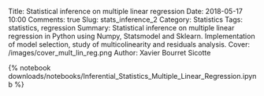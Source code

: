 Title: Statistical inference on multiple linear regression
Date: 2018-05-17 10:00
Comments: true
Slug: stats_inference_2
Category: Statistics
Tags: statistics, regression
Summary: Statistical inference on multiple linear regression in Python using Numpy, Statsmodel and Sklearn. Implementation of model selection, study of multicolinearity and residuals analysis.
Cover: /images/cover_mult_lin_reg.png
Author: Xavier Bourret Sicotte

{% notebook downloads/notebooks/Inferential_Statistics_Multiple_Linear_Regression.ipynb %}
